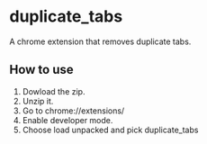 # duplicate_tabs
A chrome extension that removes duplicate tabs.

## How to use
1. Dowload the zip.
2. Unzip it.
3. Go to chrome://extensions/
4. Enable developer mode.
5. Choose load unpacked and pick duplicate_tabs
